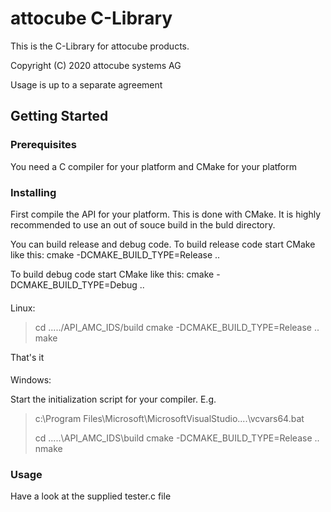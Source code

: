 # attocube C-Library

This is the C-Library for attocube products.

Copyright (C) 2020 attocube systems AG

Usage is up to a separate agreement

## Getting Started

### Prerequisites

You need a C compiler for your platform and CMake for your platform


### Installing

First compile the API for your platform. This is done with CMake. 
It is highly recommended to use an out of souce build in the buld directory.

You can build release and debug code. 
To build release code start CMake like this:
cmake -DCMAKE_BUILD_TYPE=Release ..

To build debug code start CMake like this:
cmake -DCMAKE_BUILD_TYPE=Debug ..

####
Linux:

> cd ...../API_AMC_IDS/build
> cmake -DCMAKE_BUILD_TYPE=Release ..
> make

That's it

####
Windows:

Start the initialization script for your compiler. E.g.
>c:\Program Files\Microsoft\MicrosoftVisualStudio\....\vcvars64.bat
>
> cd .....\API_AMC_IDS\build
> cmake -DCMAKE_BUILD_TYPE=Release ..
> nmake


### Usage

Have a look at the supplied tester.c file


